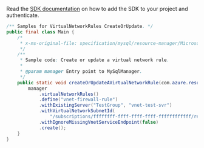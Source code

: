 Read the [SDK documentation](https://github.com/Azure/azure-sdk-for-java/blob/azure-resourcemanager-mysql_1.0.2/sdk/mysql/azure-resourcemanager-mysql/README.md) on how to add the SDK to your project and authenticate.

```java
/** Samples for VirtualNetworkRules CreateOrUpdate. */
public final class Main {
    /*
     * x-ms-original-file: specification/mysql/resource-manager/Microsoft.DBforMySQL/stable/2017-12-01/examples/VirtualNetworkRulesCreateOrUpdate.json
     */
    /**
     * Sample code: Create or update a virtual network rule.
     *
     * @param manager Entry point to MySqlManager.
     */
    public static void createOrUpdateAVirtualNetworkRule(com.azure.resourcemanager.mysql.MySqlManager manager) {
        manager
            .virtualNetworkRules()
            .define("vnet-firewall-rule")
            .withExistingServer("TestGroup", "vnet-test-svr")
            .withVirtualNetworkSubnetId(
                "/subscriptions/ffffffff-ffff-ffff-ffff-ffffffffffff/resourceGroups/TestGroup/providers/Microsoft.Network/virtualNetworks/testvnet/subnets/testsubnet")
            .withIgnoreMissingVnetServiceEndpoint(false)
            .create();
    }
}
```
